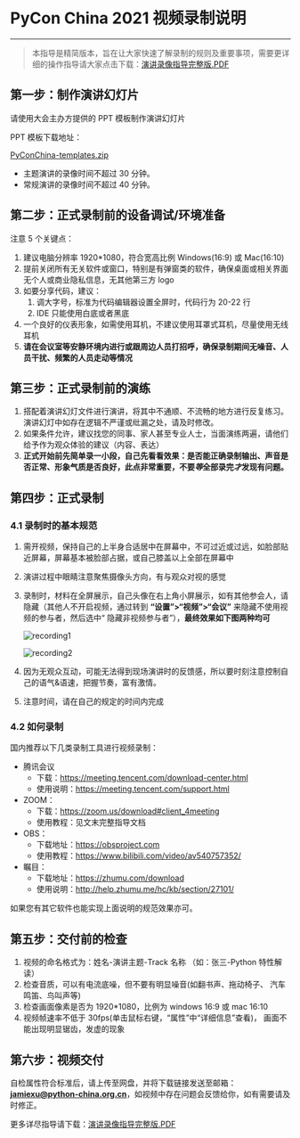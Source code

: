 # PyCon China 2021 视频录制说明

---

> 本指导是精简版本，旨在让大家快速了解录制的规则及重要事项，需要更详细的操作指导请大家点击下载：[演讲录像指导完整版.PDF](/2021/assets/pycon_guide_full_zh.pdf)

## 第一步：制作演讲幻灯片

请使用大会主办方提供的 PPT 模板制作演讲幻灯片

PPT 模板下载地址：

<a href="/2021/assets/PyConChina-templates.zip" download>PyConChina-templates.zip</a>

- 主题演讲的录像时间不超过 30 分钟。
- 常规演讲的录像时间不超过 40 分钟。

## 第二步：正式录制前的设备调试/环境准备

注意 5 个关键点：

1. 建议电脑分辨率 1920\*1080，符合宽高比例 Windows(16:9) 或 Mac(16:10)
2. 提前关闭所有无关软件或窗口，特别是有弹窗类的软件，确保桌面或相关界面无个人或商业隐私信息，无其他第三方 logo
3. 如要分享代码，建议：
   1. 调大字号，标准为代码编辑器设置全屏时，代码行为 20-22 行
   2. IDE 只能使用白底或者黑底
4. 一个良好的仪表形象，如需使用耳机，不建议使用耳罩式耳机，尽量使用无线耳机
5. **请在会议室等安静环境内进行或跟周边人员打招呼，确保录制期间无噪音、人员干扰、频繁的人员走动等情况**

## 第三步：正式录制前的演练

1. 搭配着演讲幻灯文件进行演讲，将其中不通顺、不流畅的地方进行反复练习。演讲幻灯中如存在逻辑不严谨或纰漏之处，请及时修改。
2. 如果条件允许，建议找您的同事、家人甚至专业人士，当面演练两遍，请他们给予作为观众体验的建议（内容、表达）
3. **正式开始前先简单录一小段，自己先看看效果：是否能正确录制输出、声音是否正常、形象气质是否良好，此点非常重要，不要*等*全部录完*才*发现有问题。**

## 第四步：正式录制

### 4.1 录制时的基本规范

1. 需开视频，保持自己的上半身合适居中在屏幕中，不可过近或过远，如脸部贴近屏幕，屏幕基本被脸部占据，或自己膝盖以上全部在屏幕中
2. 演讲过程中眼睛注意聚焦摄像头方向，有与观众对视的感觉
3. 录制时，材料在全屏展示，自己头像在右上角小屏展示，如有其他参会人，请隐藏（其他人不开启视频，通过转到 **“设置”>“视频”>“会议”** 来隐藏不使用视频的参与者，然后选中“ 隐藏非视频参与者”），**最终效果如下图两种均可**

   ![recording1](/2021/assets/images/pybg1.jpg)

   ![recording2](/2021/assets/images/pybg2.png)

4. 因为无观众互动，可能无法得到现场演讲时的反馈感，所以要时刻注意控制自己的语气&语速，把握节奏，富有激情。
5. 注意时间，请在自己的规定的时间内完成

### 4.2 如何录制

国内推荐以下几类录制工具进行视频录制：

- 腾讯会议
  - 下载：<https://meeting.tencent.com/download-center.html>
  - 使用说明：<https://meeting.tencent.com/support.html>
- ZOOM：
  - 下载：<https://zoom.us/download#client_4meeting>
  - 使用教程：见文末完整指导文档
- OBS：
  - 下载地址：<https://obsproject.com>
  - 使用教程：<https://www.bilibili.com/video/av540757352/>
- 瞩目：
  - 下载地址：<https://zhumu.com/download>
  - 使用说明：<http://help.zhumu.me/hc/kb/section/27101/>

如果您有其它软件也能实现上面说明的规范效果亦可。

## 第五步：交付前的检查

1. 视频的命名格式为：姓名-演讲主题-Track 名称 （如：张三-Python 特性解读）
2. 检查音质，可以有电流底噪，但不要有明显噪音(如翻书声、拖动椅子、 汽车鸣笛、鸟叫声等)
3. 检查画面像素是否为 1920\*1080，比例为 windows 16:9 或 mac 16:10
4. 视频帧速率不低于 30fps(单击鼠标右键，“属性”中“详细信息”查看)， 画面不能出现明显锯齿，发虚的现象

## 第六步：视频交付

自检属性符合标准后，请上传至网盘，并将下载链接发送至邮箱：**jamiexu@python-china.org.cn**，如视频中存在问题会反馈给你，如有需要请及时修正。

更多详尽指导请下载：[演讲录像指导完整版.PDF](/2021/assets/pycon_guide_full_zh.pdf)
